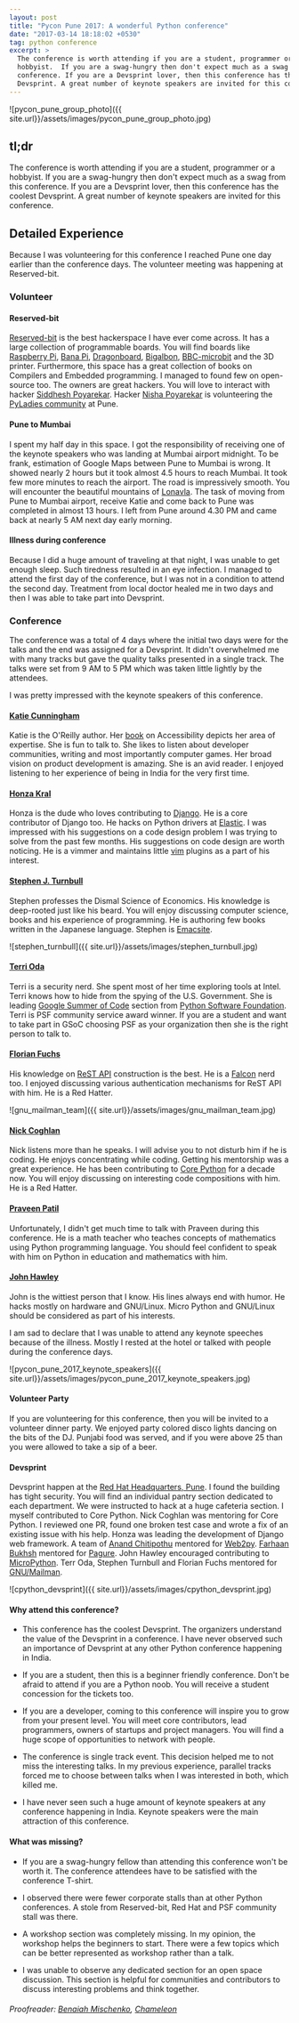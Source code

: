 ```yaml
---
layout: post
title: "Pycon Pune 2017: A wonderful Python conference"
date: "2017-03-14 18:18:02 +0530"
tag: python conference
excerpt: >
  The conference is worth attending if you are a student, programmer or a
  hobbyist.  If you are a swag-hungry then don't expect much as a swag from this
  conference. If you are a Devsprint lover, then this conference has the coolest
  Devsprint. A great number of keynote speakers are invited for this conference.
---
```


![pycon_pune_group_photo]({{
site.url}}/assets/images/pycon_pune_group_photo.jpg)

## tl;dr

The conference is worth attending if you are a student, programmer or a
hobbyist.  If you are a swag-hungry then don't expect much as a swag from this
conference. If you are a Devsprint lover, then this conference has the coolest
Devsprint. A great number of keynote speakers are invited for this conference.


## Detailed Experience

Because I was volunteering for this conference I reached Pune one day earlier
than the conference days. The volunteer meeting was happening at Reserved-bit.

### Volunteer

#### Reserved-bit

[Reserved-bit][reservedbit] is the best hackerspace I have ever come across. It
has a large collection of programmable boards. You will find boards like
[Raspberry Pi](https://en.wikipedia.org/wiki/Raspberry_Pi), [Bana
Pi](https://en.wikipedia.org/wiki/Banana_Pi),
[Dragonboard](https://developer.qualcomm.com/hardware/dragonboard-410c),
[Bigalbon](https://www.bigalsmods.com/product-p/1001.htm),
[BBC-microbit](https://en.wikipedia.org/wiki/Micro_Bit) and the 3D printer.
Furthermore, this space has a great collection of books on Compilers and
Embedded programming. I managed to found few on open-source too. The owners are
great hackers. You will love to interact with hacker [Siddhesh
Poyarekar](https://siddhesh.in/). Hacker [Nisha
Poyarekar](https://twitter.com/nisha_poyarekar) is volunteering the [PyLadies
community](https://www.meetup.com/PyLadies-Pune/) at Pune.


#### Pune to Mumbai

I spent my half day in this space. I got the responsibility of receiving one of
the keynote speakers who was landing at Mumbai airport midnight. To be frank,
estimation of Google Maps between Pune to Mumbai is wrong. It showed nearly 2
hours but it took almost 4.5 hours to reach Mumbai. It took few more minutes to
reach the airport.  The road is impressively smooth. You will encounter the
beautiful mountains of [Lonavla](https://en.wikipedia.org/wiki/Lonavla). The
task of moving from Pune to Mumbai airport, receive Katie and come back to Pune
was completed in almost 13 hours. I left from Pune around 4.30 PM and came back
at nearly 5 AM next day early morning.

#### Illness during conference

Because I did a huge amount of traveling at that night, I was unable to get
enough sleep. Such tiredness resulted in an eye infection. I managed to attend
the first day of the conference, but I was not in a condition to attend the
second day. Treatment from local doctor healed me in two days and then I was
able to take part into Devsprint.

### Conference

The conference was a total of 4 days where the initial two days were for the
talks and the end was assigned for a Devsprint. It didn't overwhelmed me with
many tracks but gave the quality talks presented in a single track. The talks
were set from 9 AM to 5 PM which was taken little lightly by the attendees.

I was pretty impressed with the keynote speakers of this conference.

#### [Katie Cunningham](https://twitter.com/kcunning)

Katie is the O'Reilly author. Her
[book](http://shop.oreilly.com/product/0636920024514.do) on Accessibility
depicts her area of expertise. She is fun to talk to. She likes to listen about
developer communities, writing and most importantly computer games. Her broad
vision on product development is amazing. She is an avid reader. I enjoyed
listening to her experience of being in India for the very first time.

#### [Honza Kral](https://twitter.com/honzakral)

Honza is the dude who loves contributing to
[Django](https://www.djangoproject.com/). He is a core contributor of Django
too. He hacks on Python drivers at [Elastic](https://www.elastic.co/). I was
impressed with his suggestions on a code design problem I was trying to solve
from the past few months.  His suggestions on code design are worth noticing. He
is a vimmer and maintains little [vim](http://vim.org) plugins as a part of his
interest.

#### [Stephen J. Turnbull](https://twitter.com/yasegumi)

Stephen professes the Dismal Science of Economics. His knowledge is deep-rooted
just like his beard. You will enjoy discussing computer science, books and
his experience of programming. He is authoring few books written in the Japanese
language. Stephen is [Emacsite](https://www.gnu.org/s/emacs/).

![stephen_turnbull]({{
site.url}}/assets/images/stephen_turnbull.jpg)

#### [Terri Oda](https://twitter.com/terriko)

Terri is a security nerd. She spent most of her time exploring tools at Intel.
Terri knows how to hide from the spying of the U.S. Government. She is leading
[Google Summer of Code](https://summerofcode.withgoogle.com/) section from
[Python Software Foundation](https://www.python.org/psf/). Terri is PSF
community service award winner. If you are a student and want to take part in
GSoC choosing PSF as your organization then she is the right person to talk to.

#### [Florian Fuchs](https://github.com/flofuchs)

His knowledge on [ReST
API](https://en.wikipedia.org/wiki/Representational_state_transfer) construction
is the best. He is a [Falcon](https://falconframework.org/) nerd too. I enjoyed
discussing various authentication mechanisms for ReST API with him.  He is a
Red Hatter.

![gnu_mailman_team]({{
site.url}}/assets/images/gnu_mailman_team.jpg)

#### [Nick Coghlan](https://twitter.com/ncoghlan_dev)

Nick listens more than he speaks. I will advise you to not disturb him if he is
coding. He enjoys concentrating while coding. Getting his mentorship was a great
experience. He has been contributing to [Core
Python](https://github.com/python/cpython) for a decade now.  You will enjoy
discussing on interesting code compositions with him. He is a Red Hatter.

#### [Praveen Patil](https://twitter.com/_gnovi)

Unfortunately, I didn't get much time to talk with Praveen during this
conference. He is a math teacher who teaches concepts of mathematics using
Python programming language. You should feel confident to speak with him on
Python in education and mathematics with him.


#### [John Hawley](https://github.com/warthog9)

John is the wittiest person that I know. His lines always end with humor. He
hacks mostly on hardware and GNU/Linux. Micro Python and GNU/Linux should be
considered as part of his interests.

I am sad to declare that I was unable to attend any keynote speeches because of
the illness. Mostly I rested at the hotel or talked with people during the
conference days.


![pycon_pune_2017_keynote_speakers]({{
site.url}}/assets/images/pycon_pune_2017_keynote_speakers.jpg)


#### Volunteer Party

If you are volunteering for this conference, then you will be invited to a
volunteer dinner party. We enjoyed party colored disco lights dancing on the
bits of the DJ. Punjabi food was served, and if you were above 25 than you were
allowed to take a sip of a beer.

#### Devsprint

Devsprint happen at the [Red Hat Headquarters,
Pune](https://goo.gl/maps/mXeirzQhPFz). I found the building has tight security.
You will find an individual pantry section dedicated to each department. We were
instructed to hack at a huge cafeteria section. I myself contributed to Core
Python. Nick Coghlan was mentoring for Core Python. I reviewed one PR, found one
broken test case and wrote a fix of an existing issue with his help.  Honza was
leading the development of Django web framework. A team of [Anand
Chitipothu](http://anandology.com/) mentored for [Web2py](www.web2py.com/).
[Farhaan Bukhsh](https://twitter.com/fhackdroid) mentored for
[Pagure](https://github.com/pypingou/pagure). John Hawley encouraged
contributing to [MicroPython](https://micropython.org/). Terr Oda, Stephen
Turnbull and Florian Fuchs mentored for
[GNU/Mailman](https://en.wikipedia.org/wiki/GNU_Mailman).


![cpython_devsprint]({{
site.url}}/assets/images/cpython_devsprint.jpg)

#### Why attend this conference?

* This conference has the coolest Devsprint. The organizers understand the value
  of the Devsprint in a conference. I have never observed such an importance of
  Devsprint at any other Python conference happening in India.

* If you are a student, then this is a beginner friendly conference. Don't be
  afraid to attend if you are a Python noob. You will receive a student
  concession for the tickets too.

* If you are a developer, coming to this conference will inspire you to grow
  from your present level. You will meet core contributors, lead programmers,
  owners of startups and project managers. You will find a huge scope of
  opportunities to network with people.

* The conference is single track event. This decision helped me to not miss the
  interesting talks. In my previous experience, parallel tracks forced me to
  choose between talks when I was interested in both, which killed me.

* I have never seen such a huge amount of keynote speakers at any conference
  happening in India. Keynote speakers were the main attraction of this
  conference.

#### What was missing?

* If you are a swag-hungry fellow than attending this conference won't be worth
  it. The conference attendees have to be satisfied with the conference T-shirt.

* I observed there were fewer corporate stalls than at other Python conferences.
  A stole from Reserved-bit, Red Hat and PSF community stall was there.

* A workshop section was completely missing. In my opinion, the workshop helps
  the beginners to start. There were a few topics which can be better
  represented as workshop rather than a talk.

* I was unable to observe any dedicated section for an open space discussion.
  This section is helpful for communities and contributors to discuss
  interesting problems and think together.

###### Proofreader: [Benaiah Mischenko][benaiah], [Chameleon][chameleon]

[reservedbit]: https://reserved-bit.com
[benaiah]: https://benaiah.me/
[chameleon]: https://chameleon.kingdomofmysteries.xyz/
